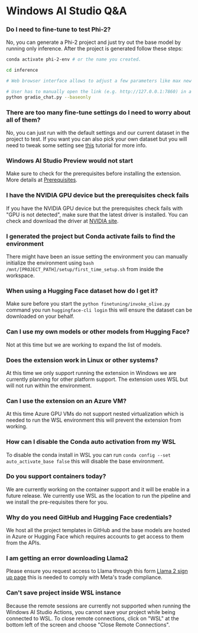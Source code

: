 # Windows AI Studio Q&A

### Do I need to fine-tune to test Phi-2?

No, you can generate a Phi-2 project and just try out the base model by running only inference. After the project is generated follow these steps:
```bash 
conda activate phi-2-env # or the name you created.

cd inference

# Web browser interface allows to adjust a few parameters like max new token length, temperature and so on.

# User has to manually open the link (e.g. http://127.0.0.1:7860) in a browser after gradio initiates the connections.
python gradio_chat.py --baseonly
```

### There are too many fine-tune settings do I need to worry about all of them?

No, you can just run with the default settings and our current dataset in the project to test. If you want you can also pick your own dataset but you will need to tweak some setting see [this](walkthrough-hf-dataset.md) tutorial for more info.

### Windows AI Studio Preview would not start

Make sure to check for the prerequisites before installing the extension. More details at [Prerequisites](README.md#prerequisites).

### I have the NVIDIA GPU device but the prerequisites check fails

If you have the NVIDIA GPU device but the prerequisites check fails with "GPU is not detected", make sure that the latest driver is installed. You can check and download the driver at [NVIDIA site](https://www.nvidia.com/Download/index.aspx?lang=en-us).

### I generated the project but Conda activate fails to find the environment

There might have been an issue setting the environment you can manually initialize the environment using `bash /mnt/[PROJECT_PATH]/setup/first_time_setup.sh` from inside the workspace.

### When using a Hugging Face dataset how do I get it?

Make sure before you start the `python finetuning/invoke_olive.py` command you run `huggingface-cli login` this will ensure the dataset can be downloaded on your behalf.

### Can I use my own models or other models from Hugging Face?

Not at this time but we are working to expand the list of models.

### Does the extension work in Linux or other systems?

At this time we only support running the extension in Windows we are currently planning for other platform support. The extension uses WSL but will not run within the environment.

### Can I use the extension on an Azure VM?

At this time Azure GPU VMs do not support nested virtualization which is needed to run the WSL environment this will prevent the extension from working.

### How can I disable the Conda auto activation from my WSL

To disable the conda install in WSL you can run `conda config --set auto_activate_base false` this will disable the base environment.

### Do you support containers today?

We are currently working on the container support and it will be enable in a future release. We currently use WSL as the location to run the pipeline and we install the pre-requisites there for you. 

### Why do you need GitHub and Hugging Face credentials?

We host all the project templates in GitHub and the base models are hosted in Azure or Hugging Face which requires accounts to get access to them from the APIs.

### I am getting an error downloading Llama2

Please ensure you request access to Llama through this form [Llama 2 sign up page](https://github.com/llama2-onnx/signup) this is needed to comply with Meta's trade compliance.

### Can't save project inside WSL instance
Because the remote sessions are currently not supported when running the Windows AI Studio Actions, you cannot save your project while being connected to WSL. To close remote connections, click on "WSL" at the bottom left of the screen and choose "Close Remote Connections".
